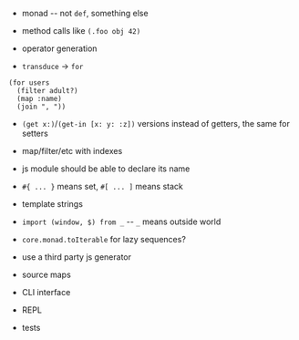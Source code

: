 - monad -- not `def`, something else
- method calls like `(.foo obj 42)`
- operator generation

- `transduce` -> `for`
```
(for users
  (filter adult?)
  (map :name)
  (join ", "))
```
- `(get x:)`/`(get-in [x: y: :z])` versions instead of getters, the same for setters


- map/filter/etc with indexes
- js module should be able to declare its name
- `#{ ... }` means set, `#[ ... ]` means stack
- template strings
- `import (window, $) from _` -- `_` means outside world
- `core.monad.toIterable` for lazy sequences?
- use a third party js generator
- source maps
- CLI interface
- REPL
- tests
